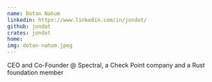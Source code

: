 ```yaml
---
name: Dotan Nahum
linkedin: https://www.linkedin.com/in/jondot/
github: jondot
crates: jondot
home:
img: dotan-nahum.jpeg
---
```



CEO and Co-Founder @ Spectral, a Check Point company and a Rust foundation member

